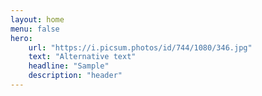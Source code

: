 ```yaml
---
layout: home
menu: false
hero:
    url: "https://i.picsum.photos/id/744/1080/346.jpg"
    text: "Alternative text"
    headline: "Sample"
    description: "header"
---
```

